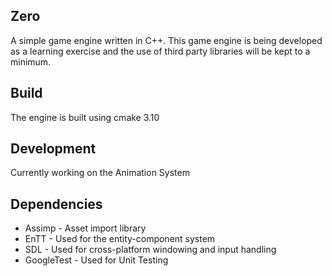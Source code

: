 ## Zero
A simple game engine written in C++. This game engine is being developed as a 
learning exercise and the use of third party libraries will be kept to a minimum. 

## Build
The engine is built using cmake 3.10

## Development
Currently working on the Animation System

## Dependencies
- Assimp - Asset import library
- EnTT - Used for the entity-component system
- SDL - Used for cross-platform windowing and input handling
- GoogleTest - Used for Unit Testing
